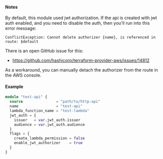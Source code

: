 #### Notes
By default, this module used jwt authorization. If the api is created with jwt auth enabled, and you need to disable the
auth, then you'll run into this error message:

`ConflictException: Cannot delete authorizer {name}, is referenced in route: $default`

There is an open GitHub issue for this:
- https://github.com/hashicorp/terraform-provider-aws/issues/14812

As a workaround, you can manually detach the authorizer from the route in the AWS console.

#### Example
```terraform
module "test-api" {
  source               = "path/to/http-api"
  name                 = "test-api"
  lambda_function_name = "test-lambda"
  jwt_auth = {
    issuer   = var.jwt_auth.issuer
    audience = var.jwt_auth.audience
  }
  flags = {
    create_lambda_permission = false
    enable_jwt_authorizer    = true
  }
}
```
